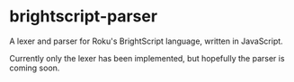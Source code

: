 # brightscript-parser
A lexer and parser for Roku's BrightScript language, written in JavaScript.

Currently only the lexer has been implemented, but hopefully the parser is coming soon.
